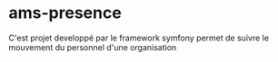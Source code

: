 # ams-presence
C'est projet developpé par le framework symfony permet de suivre le mouvement du personnel d'une organisation
